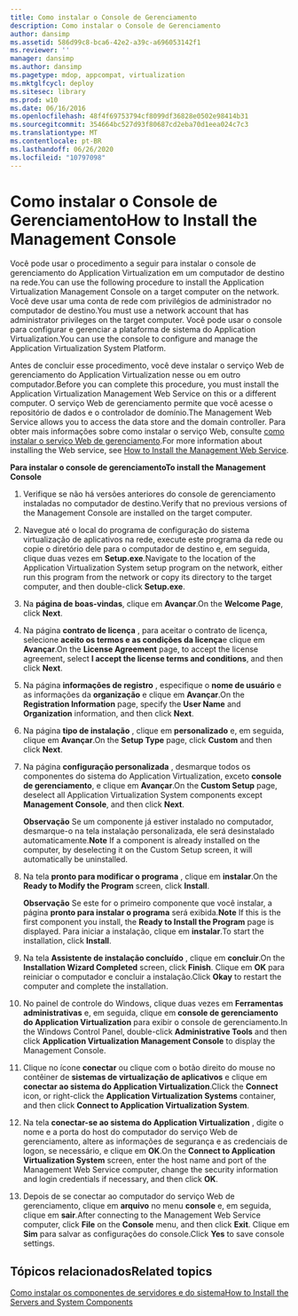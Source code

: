 ```yaml
---
title: Como instalar o Console de Gerenciamento
description: Como instalar o Console de Gerenciamento
author: dansimp
ms.assetid: 586d99c8-bca6-42e2-a39c-a696053142f1
ms.reviewer: ''
manager: dansimp
ms.author: dansimp
ms.pagetype: mdop, appcompat, virtualization
ms.mktglfcycl: deploy
ms.sitesec: library
ms.prod: w10
ms.date: 06/16/2016
ms.openlocfilehash: 48f4f69753794cf8099df36828e0502e98414b31
ms.sourcegitcommit: 354664bc527d93f80687cd2eba70d1eea024c7c3
ms.translationtype: MT
ms.contentlocale: pt-BR
ms.lasthandoff: 06/26/2020
ms.locfileid: "10797098"
---
```

# <span data-ttu-id="a8b43-103">Como instalar o Console de Gerenciamento</span><span class="sxs-lookup"><span data-stu-id="a8b43-103">How to Install the Management Console</span></span>


<span data-ttu-id="a8b43-104">Você pode usar o procedimento a seguir para instalar o console de gerenciamento do Application Virtualization em um computador de destino na rede.</span><span class="sxs-lookup"><span data-stu-id="a8b43-104">You can use the following procedure to install the Application Virtualization Management Console on a target computer on the network.</span></span> <span data-ttu-id="a8b43-105">Você deve usar uma conta de rede com privilégios de administrador no computador de destino.</span><span class="sxs-lookup"><span data-stu-id="a8b43-105">You must use a network account that has administrator privileges on the target computer.</span></span> <span data-ttu-id="a8b43-106">Você pode usar o console para configurar e gerenciar a plataforma de sistema do Application Virtualization.</span><span class="sxs-lookup"><span data-stu-id="a8b43-106">You can use the console to configure and manage the Application Virtualization System Platform.</span></span>

<span data-ttu-id="a8b43-107">Antes de concluir esse procedimento, você deve instalar o serviço Web de gerenciamento do Application Virtualization nesse ou em outro computador.</span><span class="sxs-lookup"><span data-stu-id="a8b43-107">Before you can complete this procedure, you must install the Application Virtualization Management Web Service on this or a different computer.</span></span> <span data-ttu-id="a8b43-108">O serviço Web de gerenciamento permite que você acesse o repositório de dados e o controlador de domínio.</span><span class="sxs-lookup"><span data-stu-id="a8b43-108">The Management Web Service allows you to access the data store and the domain controller.</span></span> <span data-ttu-id="a8b43-109">Para obter mais informações sobre como instalar o serviço Web, consulte [como instalar o serviço Web de gerenciamento](how-to-install-the-management-web-service.md).</span><span class="sxs-lookup"><span data-stu-id="a8b43-109">For more information about installing the Web service, see [How to Install the Management Web Service](how-to-install-the-management-web-service.md).</span></span>

**<span data-ttu-id="a8b43-110">Para instalar o console de gerenciamento</span><span class="sxs-lookup"><span data-stu-id="a8b43-110">To install the Management Console</span></span>**

1.  <span data-ttu-id="a8b43-111">Verifique se não há versões anteriores do console de gerenciamento instaladas no computador de destino.</span><span class="sxs-lookup"><span data-stu-id="a8b43-111">Verify that no previous versions of the Management Console are installed on the target computer.</span></span>

2.  <span data-ttu-id="a8b43-112">Navegue até o local do programa de configuração do sistema virtualização de aplicativos na rede, execute este programa da rede ou copie o diretório dele para o computador de destino e, em seguida, clique duas vezes em **Setup.exe**.</span><span class="sxs-lookup"><span data-stu-id="a8b43-112">Navigate to the location of the Application Virtualization System setup program on the network, either run this program from the network or copy its directory to the target computer, and then double-click **Setup.exe**.</span></span>

3.  <span data-ttu-id="a8b43-113">Na **página de boas-vindas**, clique em **Avançar**.</span><span class="sxs-lookup"><span data-stu-id="a8b43-113">On the **Welcome Page**, click **Next**.</span></span>

4.  <span data-ttu-id="a8b43-114">Na página **contrato de licença** , para aceitar o contrato de licença, selecione **aceito os termos e as condições da licença**e clique em **Avançar**.</span><span class="sxs-lookup"><span data-stu-id="a8b43-114">On the **License Agreement** page, to accept the license agreement, select **I accept the license terms and conditions**, and then click **Next**.</span></span>

5.  <span data-ttu-id="a8b43-115">Na página **informações de registro** , especifique o **nome de usuário** e as informações da **organização** e clique em **Avançar**.</span><span class="sxs-lookup"><span data-stu-id="a8b43-115">On the **Registration Information** page, specify the **User Name** and **Organization** information, and then click **Next**.</span></span>

6.  <span data-ttu-id="a8b43-116">Na página **tipo de instalação** , clique em **personalizado** e, em seguida, clique em **Avançar**.</span><span class="sxs-lookup"><span data-stu-id="a8b43-116">On the **Setup Type** page, click **Custom** and then click **Next**.</span></span>

7.  <span data-ttu-id="a8b43-117">Na página **configuração personalizada** , desmarque todos os componentes do sistema do Application Virtualization, exceto **console de gerenciamento**, e clique em **Avançar**.</span><span class="sxs-lookup"><span data-stu-id="a8b43-117">On the **Custom Setup** page, deselect all Application Virtualization System components except **Management Console**, and then click **Next**.</span></span>

    <span data-ttu-id="a8b43-118">**Observação**  Se um componente já estiver instalado no computador, desmarque-o na tela instalação personalizada, ele será desinstalado automaticamente.</span><span class="sxs-lookup"><span data-stu-id="a8b43-118">**Note** If a component is already installed on the computer, by deselecting it on the Custom Setup screen, it will automatically be uninstalled.</span></span>

     

8.  <span data-ttu-id="a8b43-119">Na tela **pronto para modificar o programa** , clique em **instalar**.</span><span class="sxs-lookup"><span data-stu-id="a8b43-119">On the **Ready to Modify the Program** screen, click **Install**.</span></span>

    <span data-ttu-id="a8b43-120">**Observação**  Se este for o primeiro componente que você instalar, a página **pronto para instalar o programa** será exibida.</span><span class="sxs-lookup"><span data-stu-id="a8b43-120">**Note** If this is the first component you install, the **Ready to Install the Program** page is displayed.</span></span> <span data-ttu-id="a8b43-121">Para iniciar a instalação, clique em **instalar**.</span><span class="sxs-lookup"><span data-stu-id="a8b43-121">To start the installation, click **Install**.</span></span>

     

9.  <span data-ttu-id="a8b43-122">Na tela **Assistente de instalação concluído** , clique em **concluir**.</span><span class="sxs-lookup"><span data-stu-id="a8b43-122">On the **Installation Wizard Completed** screen, click **Finish**.</span></span> <span data-ttu-id="a8b43-123">Clique em **OK** para reiniciar o computador e concluir a instalação.</span><span class="sxs-lookup"><span data-stu-id="a8b43-123">Click **Okay** to restart the computer and complete the installation.</span></span>

10. <span data-ttu-id="a8b43-124">No painel de controle do Windows, clique duas vezes em **Ferramentas administrativas** e, em seguida, clique em **console de gerenciamento do Application Virtualization** para exibir o console de gerenciamento.</span><span class="sxs-lookup"><span data-stu-id="a8b43-124">In the Windows Control Panel, double-click **Administrative Tools** and then click **Application Virtualization Management Console** to display the Management Console.</span></span>

11. <span data-ttu-id="a8b43-125">Clique no ícone **conectar** ou clique com o botão direito do mouse no contêiner de **sistemas de virtualização de aplicativos** e clique em **conectar ao sistema do Application Virtualization**.</span><span class="sxs-lookup"><span data-stu-id="a8b43-125">Click the **Connect** icon, or right-click the **Application Virtualization Systems** container, and then click **Connect to Application Virtualization System**.</span></span>

12. <span data-ttu-id="a8b43-126">Na tela **conectar-se ao sistema do Application Virtualization** , digite o nome e a porta do host do computador do serviço Web de gerenciamento, altere as informações de segurança e as credenciais de logon, se necessário, e clique em **OK**.</span><span class="sxs-lookup"><span data-stu-id="a8b43-126">On the **Connect to Application Virtualization System** screen, enter the host name and port of the Management Web Service computer, change the security information and login credentials if necessary, and then click **OK**.</span></span>

13. <span data-ttu-id="a8b43-127">Depois de se conectar ao computador do serviço Web de gerenciamento, clique em **arquivo** no menu **console** e, em seguida, clique em **sair**.</span><span class="sxs-lookup"><span data-stu-id="a8b43-127">After connecting to the Management Web Service computer, click **File** on the **Console** menu, and then click **Exit**.</span></span> <span data-ttu-id="a8b43-128">Clique em **Sim** para salvar as configurações do console.</span><span class="sxs-lookup"><span data-stu-id="a8b43-128">Click **Yes** to save console settings.</span></span>

## <span data-ttu-id="a8b43-129">Tópicos relacionados</span><span class="sxs-lookup"><span data-stu-id="a8b43-129">Related topics</span></span>


[<span data-ttu-id="a8b43-130">Como instalar os componentes de servidores e do sistema</span><span class="sxs-lookup"><span data-stu-id="a8b43-130">How to Install the Servers and System Components</span></span>](how-to-install-the-servers-and-system-components.md)

 

 





